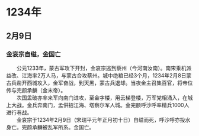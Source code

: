 # 1234年
## 2月9日
### 金哀宗自缢，金国亡
　　公元1233年，蒙古军攻下开封，金哀宗逃到蔡州（今河南汝南）。南宋乘机派益改、江海率2万人马，与蒙古合攻蔡州。城中绝粮已经3个月，1234年2月8日蒙古兵凿开西城攻入，金军奋战，到天黑，蒙古兵退却。当夜金主召集百官，将帝位传与完颜承麟（金末帝）。<br>　　次国孟破亦率来军向南门进攻，至金字楼，用云梯登楼，万军党相涌入，在城上大战。金兵奔南门，孟供招江海、塔察尔军人城。金完额呼沙呼率精兵1000人进行巷战。<br>　　金哀宗于1234年2月9日（宋瑞平元年正月初十日）自缢而死，呼沙呼亦投水身亡。完颜承麟被乱军所系。金国亡。
<comment/>